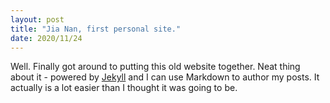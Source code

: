 ```yaml
---
layout: post
title: "Jia Nan, first personal site."
date: 2020/11/24
---
```


Well. Finally got around to putting this old website together. Neat thing about it - powered by [Jekyll](http://jekyllrb.com) and I can use Markdown to author my posts. It actually is a lot easier than I thought it was going to be.
